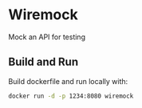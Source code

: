 # Wiremock

Mock an API for testing

## Build and Run

Build dockerfile and run locally with:

```bash
docker run -d -p 1234:8080 wiremock
```